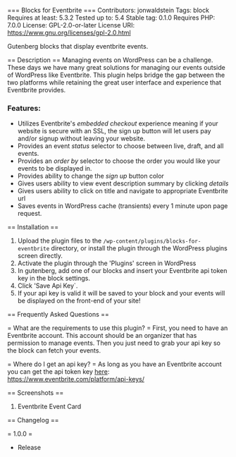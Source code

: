 === Blocks for Eventbrite ===
Contributors: jonwaldstein
Tags: block
Requires at least: 5.3.2
Tested up to: 5.4
Stable tag: 0.1.0
Requires PHP: 7.0.0
License: GPL-2.0-or-later
License URI: https://www.gnu.org/licenses/gpl-2.0.html

Gutenberg blocks that display eventbrite events.

== Description ==
Managing events on WordPress can be a challenge. These days we have many great solutions for managing our events outside of WordPress like Eventbrite. This plugin helps bridge the gap between the two platforms while retaining the great user interface and experience that Eventbrite provides.

### Features:

-   Utilizes Eventbrite's _embedded checkout_ experience meaning if your website is secure with an SSL, the sign up button will let users pay and/or signup without leaving your website.
-   Provides an event _status_ selector to choose between live, draft, and all events.
-   Provides an _order by_ selector to choose the order you would like your events to be displayed in.
-   Provides ability to change the _sign up_ button color
-   Gives users ability to view event description summary by clicking _details_
-   Gives users ability to click on title and navigate to appropriate Eventbrite url
-   Saves events in WordPress cache (transients) every 1 minute upon page request.

== Installation ==

1. Upload the plugin files to the `/wp-content/plugins/blocks-for-eventbrite` directory, or install the plugin through the WordPress plugins screen directly.
2. Activate the plugin through the 'Plugins' screen in WordPress
3. In gutenberg, add one of our blocks and insert your Eventbrite api token key in the block settings.
4. Click 'Save Api Key`.
5. If your api key is valid it will be saved to your block and your events will be displayed on the front-end of your site!

== Frequently Asked Questions ==

= What are the requirements to use this plugin? =
First, you need to have an Eventbrite account. This account should be an organizer that has permission to manage events. Then you just need to grab your api key so the block can fetch your events.

= Where do I get an api key? =
As long as you have an Eventbrite account you can get the api token key [here](https://www.eventbrite.com/platform/api-keys/): https://www.eventbrite.com/platform/api-keys/

== Screenshots ==

1. Eventbrite Event Card

== Changelog ==

= 1.0.0 =

-   Release
